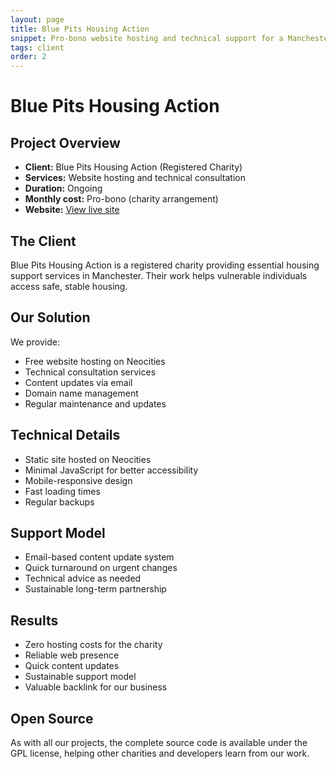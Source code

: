 ```yaml
---
layout: page
title: Blue Pits Housing Action
snippet: Pro-bono website hosting and technical support for a Manchester housing charity
tags: client
order: 2
---
```


# Blue Pits Housing Action

## Project Overview
- **Client:** Blue Pits Housing Action (Registered Charity)
- **Services:** Website hosting and technical consultation
- **Duration:** Ongoing
- **Monthly cost:** Pro-bono (charity arrangement)
- **Website:** [View live site](https://bluepitshousingaction.co.uk)

## The Client
Blue Pits Housing Action is a registered charity providing essential housing support services in Manchester. Their work helps vulnerable individuals access safe, stable housing.

## Our Solution
We provide:
- Free website hosting on Neocities
- Technical consultation services
- Content updates via email
- Domain name management
- Regular maintenance and updates

## Technical Details
- Static site hosted on Neocities
- Minimal JavaScript for better accessibility
- Mobile-responsive design
- Fast loading times
- Regular backups

## Support Model
- Email-based content update system
- Quick turnaround on urgent changes
- Technical advice as needed
- Sustainable long-term partnership

## Results
- Zero hosting costs for the charity
- Reliable web presence
- Quick content updates
- Sustainable support model
- Valuable backlink for our business

## Open Source
As with all our projects, the complete source code is available under the GPL license, helping other charities and developers learn from our work.
